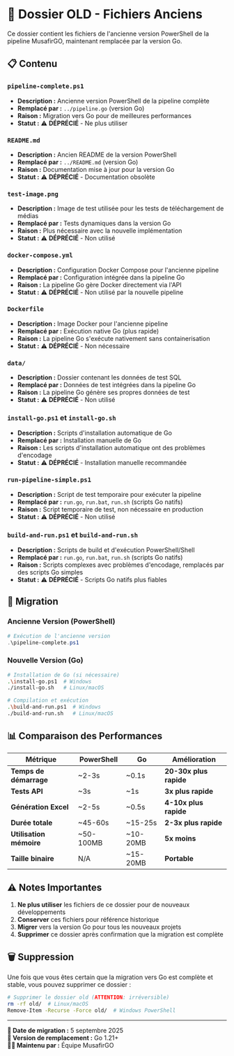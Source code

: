 # 📁 Dossier OLD - Fichiers Anciens

Ce dossier contient les fichiers de l'ancienne version PowerShell de la pipeline MusafirGO, maintenant remplacée par la version Go.

## 📋 Contenu

### `pipeline-complete.ps1`
- **Description :** Ancienne version PowerShell de la pipeline complète
- **Remplacé par :** `../pipeline.go` (version Go)
- **Raison :** Migration vers Go pour de meilleures performances
- **Statut :** ⚠️ **DÉPRÉCIÉ** - Ne plus utiliser

### `README.md`
- **Description :** Ancien README de la version PowerShell
- **Remplacé par :** `../README.md` (version Go)
- **Raison :** Documentation mise à jour pour la version Go
- **Statut :** ⚠️ **DÉPRÉCIÉ** - Documentation obsolète

### `test-image.png`
- **Description :** Image de test utilisée pour les tests de téléchargement de médias
- **Remplacé par :** Tests dynamiques dans la version Go
- **Raison :** Plus nécessaire avec la nouvelle implémentation
- **Statut :** ⚠️ **DÉPRÉCIÉ** - Non utilisé

### `docker-compose.yml`
- **Description :** Configuration Docker Compose pour l'ancienne pipeline
- **Remplacé par :** Configuration intégrée dans la pipeline Go
- **Raison :** La pipeline Go gère Docker directement via l'API
- **Statut :** ⚠️ **DÉPRÉCIÉ** - Non utilisé par la nouvelle pipeline

### `Dockerfile`
- **Description :** Image Docker pour l'ancienne pipeline
- **Remplacé par :** Exécution native Go (plus rapide)
- **Raison :** La pipeline Go s'exécute nativement sans containerisation
- **Statut :** ⚠️ **DÉPRÉCIÉ** - Non nécessaire

### `data/`
- **Description :** Dossier contenant les données de test SQL
- **Remplacé par :** Données de test intégrées dans la pipeline Go
- **Raison :** La pipeline Go génère ses propres données de test
- **Statut :** ⚠️ **DÉPRÉCIÉ** - Non utilisé

### `install-go.ps1` et `install-go.sh`
- **Description :** Scripts d'installation automatique de Go
- **Remplacé par :** Installation manuelle de Go
- **Raison :** Les scripts d'installation automatique ont des problèmes d'encodage
- **Statut :** ⚠️ **DÉPRÉCIÉ** - Installation manuelle recommandée

### `run-pipeline-simple.ps1`
- **Description :** Script de test temporaire pour exécuter la pipeline
- **Remplacé par :** `run.go`, `run.bat`, `run.sh` (scripts Go natifs)
- **Raison :** Script temporaire de test, non nécessaire en production
- **Statut :** ⚠️ **DÉPRÉCIÉ** - Non utilisé

### `build-and-run.ps1` et `build-and-run.sh`
- **Description :** Scripts de build et d'exécution PowerShell/Shell
- **Remplacé par :** `run.go`, `run.bat`, `run.sh` (scripts Go natifs)
- **Raison :** Scripts complexes avec problèmes d'encodage, remplacés par des scripts Go simples
- **Statut :** ⚠️ **DÉPRÉCIÉ** - Scripts Go natifs plus fiables

## 🔄 Migration

### Ancienne Version (PowerShell)
```powershell
# Exécution de l'ancienne version
.\pipeline-complete.ps1
```

### Nouvelle Version (Go)
```bash
# Installation de Go (si nécessaire)
.\install-go.ps1  # Windows
./install-go.sh   # Linux/macOS

# Compilation et exécution
.\build-and-run.ps1  # Windows
./build-and-run.sh   # Linux/macOS
```

## 📊 Comparaison des Performances

| Métrique | PowerShell | Go | Amélioration |
|----------|------------|----|--------------|
| **Temps de démarrage** | ~2-3s | ~0.1s | **20-30x plus rapide** |
| **Tests API** | ~3s | ~1s | **3x plus rapide** |
| **Génération Excel** | ~2-5s | ~0.5s | **4-10x plus rapide** |
| **Durée totale** | ~45-60s | ~15-25s | **2-3x plus rapide** |
| **Utilisation mémoire** | ~50-100MB | ~10-20MB | **5x moins** |
| **Taille binaire** | N/A | ~15-20MB | **Portable** |

## ⚠️ Notes Importantes

1. **Ne plus utiliser** les fichiers de ce dossier pour de nouveaux développements
2. **Conserver** ces fichiers pour référence historique
3. **Migrer** vers la version Go pour tous les nouveaux projets
4. **Supprimer** ce dossier après confirmation que la migration est complète

## 🗑️ Suppression

Une fois que vous êtes certain que la migration vers Go est complète et stable, vous pouvez supprimer ce dossier :

```bash
# Supprimer le dossier old (ATTENTION: irréversible)
rm -rf old/  # Linux/macOS
Remove-Item -Recurse -Force old/  # Windows PowerShell
```

---

**📅 Date de migration :** 5 septembre 2025  
**🔄 Version de remplacement :** Go 1.21+  
**👨‍💻 Maintenu par :** Équipe MusafirGO
